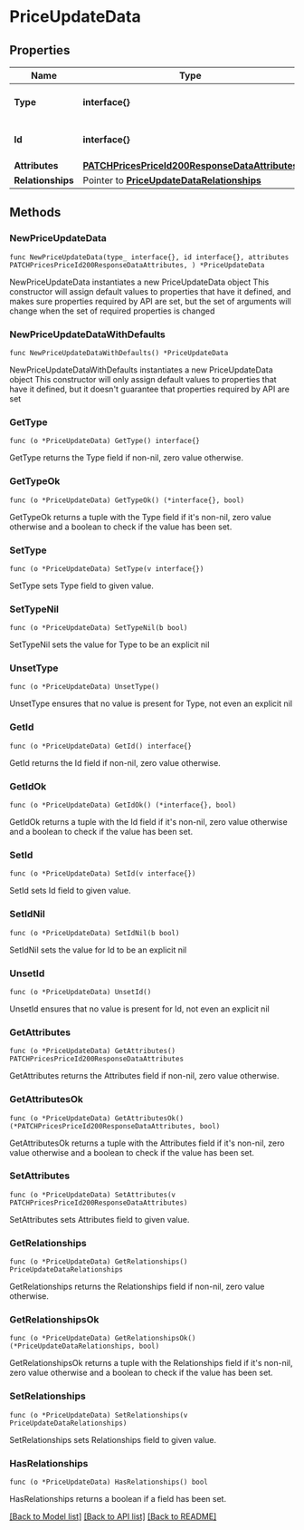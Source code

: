 # PriceUpdateData

## Properties

Name | Type | Description | Notes
------------ | ------------- | ------------- | -------------
**Type** | **interface{}** | The resource&#39;s type | 
**Id** | **interface{}** | The resource&#39;s id | 
**Attributes** | [**PATCHPricesPriceId200ResponseDataAttributes**](PATCHPricesPriceId200ResponseDataAttributes.md) |  | 
**Relationships** | Pointer to [**PriceUpdateDataRelationships**](PriceUpdateDataRelationships.md) |  | [optional] 

## Methods

### NewPriceUpdateData

`func NewPriceUpdateData(type_ interface{}, id interface{}, attributes PATCHPricesPriceId200ResponseDataAttributes, ) *PriceUpdateData`

NewPriceUpdateData instantiates a new PriceUpdateData object
This constructor will assign default values to properties that have it defined,
and makes sure properties required by API are set, but the set of arguments
will change when the set of required properties is changed

### NewPriceUpdateDataWithDefaults

`func NewPriceUpdateDataWithDefaults() *PriceUpdateData`

NewPriceUpdateDataWithDefaults instantiates a new PriceUpdateData object
This constructor will only assign default values to properties that have it defined,
but it doesn't guarantee that properties required by API are set

### GetType

`func (o *PriceUpdateData) GetType() interface{}`

GetType returns the Type field if non-nil, zero value otherwise.

### GetTypeOk

`func (o *PriceUpdateData) GetTypeOk() (*interface{}, bool)`

GetTypeOk returns a tuple with the Type field if it's non-nil, zero value otherwise
and a boolean to check if the value has been set.

### SetType

`func (o *PriceUpdateData) SetType(v interface{})`

SetType sets Type field to given value.


### SetTypeNil

`func (o *PriceUpdateData) SetTypeNil(b bool)`

 SetTypeNil sets the value for Type to be an explicit nil

### UnsetType
`func (o *PriceUpdateData) UnsetType()`

UnsetType ensures that no value is present for Type, not even an explicit nil
### GetId

`func (o *PriceUpdateData) GetId() interface{}`

GetId returns the Id field if non-nil, zero value otherwise.

### GetIdOk

`func (o *PriceUpdateData) GetIdOk() (*interface{}, bool)`

GetIdOk returns a tuple with the Id field if it's non-nil, zero value otherwise
and a boolean to check if the value has been set.

### SetId

`func (o *PriceUpdateData) SetId(v interface{})`

SetId sets Id field to given value.


### SetIdNil

`func (o *PriceUpdateData) SetIdNil(b bool)`

 SetIdNil sets the value for Id to be an explicit nil

### UnsetId
`func (o *PriceUpdateData) UnsetId()`

UnsetId ensures that no value is present for Id, not even an explicit nil
### GetAttributes

`func (o *PriceUpdateData) GetAttributes() PATCHPricesPriceId200ResponseDataAttributes`

GetAttributes returns the Attributes field if non-nil, zero value otherwise.

### GetAttributesOk

`func (o *PriceUpdateData) GetAttributesOk() (*PATCHPricesPriceId200ResponseDataAttributes, bool)`

GetAttributesOk returns a tuple with the Attributes field if it's non-nil, zero value otherwise
and a boolean to check if the value has been set.

### SetAttributes

`func (o *PriceUpdateData) SetAttributes(v PATCHPricesPriceId200ResponseDataAttributes)`

SetAttributes sets Attributes field to given value.


### GetRelationships

`func (o *PriceUpdateData) GetRelationships() PriceUpdateDataRelationships`

GetRelationships returns the Relationships field if non-nil, zero value otherwise.

### GetRelationshipsOk

`func (o *PriceUpdateData) GetRelationshipsOk() (*PriceUpdateDataRelationships, bool)`

GetRelationshipsOk returns a tuple with the Relationships field if it's non-nil, zero value otherwise
and a boolean to check if the value has been set.

### SetRelationships

`func (o *PriceUpdateData) SetRelationships(v PriceUpdateDataRelationships)`

SetRelationships sets Relationships field to given value.

### HasRelationships

`func (o *PriceUpdateData) HasRelationships() bool`

HasRelationships returns a boolean if a field has been set.


[[Back to Model list]](../README.md#documentation-for-models) [[Back to API list]](../README.md#documentation-for-api-endpoints) [[Back to README]](../README.md)


